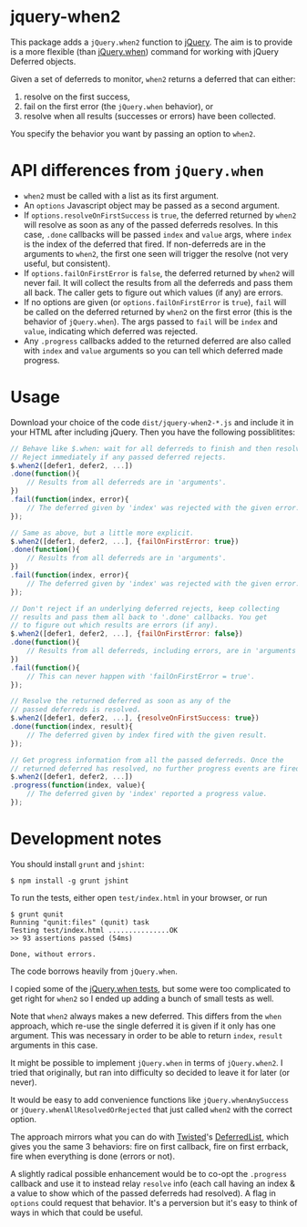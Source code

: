 jquery-when2
============

This package adds a `jQuery.when2` function to
[jQuery](http://jquery.com/). The aim is to provide is a more flexible
(than [jQuery.when](http://api.jquery.com/jQuery.when/)) command for
working with jQuery Deferred objects.

Given a set of deferreds to monitor, `when2` returns a deferred that can
either:

1. resolve on the first success,
1. fail on the first error (the `jQuery.when` behavior), or
1. resolve when all results (successes or errors) have been collected.

You specify the behavior you want by passing an option to `when2`.

API differences from `jQuery.when`
==================================

* `when2` must be called with a list as its first argument.
* An `options` Javascript object may be passed as a second argument.
* If `options.resolveOnFirstSuccess` is `true`, the deferred returned by
  `when2` will resolve as soon as any of the passed deferreds
  resolves. In this case, `.done` callbacks will be passed `index` and `value`
  args, where `index` is the index of the deferred that fired. If
  non-deferreds are in the arguments to `when2`, the first one seen will
  trigger the resolve (not very useful, but consistent).
* If `options.failOnFirstError` is `false`, the deferred returned by
  `when2` will never fail. It will collect the results from all the
  deferreds and pass them all back. The caller gets to figure out which
  values (if any) are errors.
* If no options are given (or `options.failOnFirstError` is `true`), `fail`
  will be called on the deferred returned by `when2` on the first error
  (this is the behavior of `jQuery.when`). The args passed to `fail` will
  be `index` and `value`, indicating which deferred was rejected.
* Any `.progress` callbacks added to the returned deferred are also called
  with `index` and `value` arguments so you can tell which deferred made
  progress.

Usage
=====

Download your choice of the code `dist/jquery-when2-*.js` and include it in
your HTML after including jQuery. Then you have the following possiblitites:

```javascript
// Behave like $.when: wait for all deferreds to finish and then resolve.
// Reject immediately if any passed deferred rejects.
$.when2([defer1, defer2, ...])
.done(function(){
    // Results from all deferreds are in 'arguments'.
})
.fail(function(index, error){
    // The deferred given by 'index' was rejected with the given error.
});
```

```javascript
// Same as above, but a little more explicit.
$.when2([defer1, defer2, ...], {failOnFirstError: true})
.done(function(){
    // Results from all deferreds are in 'arguments'.
})
.fail(function(index, error){
    // The deferred given by 'index' was rejected with the given error.
});
```

```javascript
// Don't reject if an underlying deferred rejects, keep collecting
// results and pass them all back to '.done' callbacks. You get
// to figure out which results are errors (if any).
$.when2([defer1, defer2, ...], {failOnFirstError: false})
.done(function(){
    // Results from all deferreds, including errors, are in 'arguments'
})
.fail(function(){
    // This can never happen with 'failOnFirstError = true'.
});
```

```javascript
// Resolve the returned deferred as soon as any of the
// passed deferreds is resolved.
$.when2([defer1, defer2, ...], {resolveOnFirstSuccess: true})
.done(function(index, result){
    // The deferred given by index fired with the given result.
});
```

```javascript
// Get progress information from all the passed deferreds. Once the
// returned deferred has resolved, no further progress events are fired.
$.when2([defer1, defer2, ...])
.progress(function(index, value){
    // The deferred given by 'index' reported a progress value.
});
```


Development notes
=================

You should install `grunt` and `jshint`:

    $ npm install -g grunt jshint

To run the tests, either open `test/index.html` in your browser, or run

```shell
$ grunt qunit
Running "qunit:files" (qunit) task
Testing test/index.html ...............OK
>> 93 assertions passed (54ms)

Done, without errors.
```

The code borrows heavily from `jQuery.when`.

I copied some of the [jQuery.when
tests](https://github.com/jquery/jquery/blob/master/test/unit/deferred.js),
but some were too complicated to get right for `when2` so I ended up adding
a bunch of small tests as well.

Note that `when2` always makes a new deferred. This differs from the `when`
approach, which re-use the single deferred it is given if it only has one
argument. This was necessary in order to be able to return `index`,
`result` arguments in this case.

It might be possible to implement `jQuery.when` in terms of
`jQuery.when2`. I tried that originally, but ran into difficulty so
decided to leave it for later (or never).

It would be easy to add convenience functions like
`jQuery.whenAnySuccess` or `jQuery.whenAllResolvedOrRejected` that just
called `when2` with the correct option.

The approach mirrors what you can do with
[Twisted](http://twistedmatrix.com)'s
[DeferredList](http://twistedmatrix.com/documents/current/api/twisted.internet.defer.DeferredList.html),
which gives you the same 3 behaviors: fire on first callback, fire on first
errback, fire when everything is done (errors or not).

A slightly radical possible enhancement would be to co-opt the `.progress`
callback and use it to instead relay `resolve` info (each call having an
index & a value to show which of the passed deferreds had resolved).  A
flag in `options` could request that behavior. It's a perversion but it's
easy to think of ways in which that could be useful.
